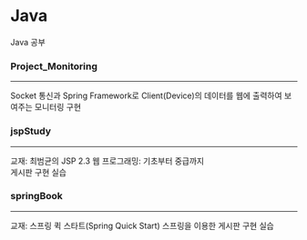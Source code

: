 # Java   
Java 공부

### Project_Monitoring
* * *
Socket 통신과 Spring Framework로 Client(Device)의 데이터를 웹에 출력하여 보여주는 모니터링 구현

### jspStudy
* * *
교재: 최범균의 JSP 2.3 웹 프로그래밍: 기초부터 중급까지   
게시판 구현 실습

### springBook
* * *
교재: 스프링 퀵 스타트(Spring Quick Start)
스프링을 이용한 게시판 구현 실습
